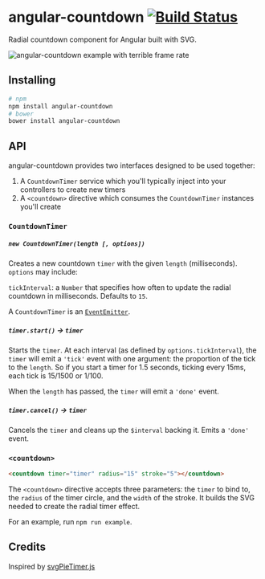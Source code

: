 # angular-countdown [![Build Status](https://travis-ci.org/bendrucker/angular-countdown.svg?branch=master)](https://travis-ci.org/bendrucker/angular-countdown)

Radial countdown component for Angular built with SVG.

![angular-countdown example with terrible frame rate](http://f.cl.ly/items/002W2S362V2u1I1l292b/Screen%20Recording%202015-02-20%20at%2009.21%20PM.gif)

## Installing

```sh
# npm
npm install angular-countdown
# bower
bower install angular-countdown
```

## API

angular-countdown provides two interfaces designed to be used together:

1. A `CountdownTimer` service which you'll typically inject into your controllers to create new timers
2. A `<countdown>` directive which consumes the `CountdownTimer` instances you'll create

### `CountdownTimer`

##### `new CountdownTimer(length [, options])`

Creates a new countdown `timer` with the given `length` (milliseconds). `options` may include:

`tickInterval`: a `Number` that specifies how often to update the radial countdown in milliseconds. Defaults to `15`.

A `CountdownTimer` is an [`EventEmitter`](http://nodejs.org/api/events.html). 

##### `timer.start()` -> `timer`

Starts the `timer`. At each interval (as defined by `options.tickInterval`), the `timer` will emit a `'tick'` event with one argument: the proportion of the tick to the `length`. So if you start a timer for 1.5 seconds, ticking every 15ms, each tick is 15/1500 or 1/100.

When the `length` has passed, the `timer` will emit a `'done'` event. 

##### `timer.cancel()` -> `timer`

Cancels the `timer` and cleans up the `$interval` backing it. Emits a `'done'` event.

### `<countdown>`

```html
<countdown timer="timer" radius="15" stroke="5"></countdown>
```

The `<countdown>` directive accepts three parameters: the `timer` to bind to, the `radius` of the timer circle, and the `width` of the stroke. It builds the SVG needed to create the radial timer effect.

For an example, run `npm run example`. 

## Credits

Inspired by [svgPieTimer.js](https://github.com/agrimsrud/svgPieTimer.js)
